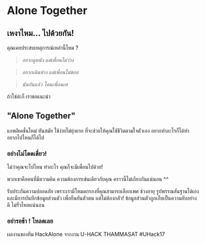 # Alone Together
## เหงาไหม... ไปด้วยกัน!

คุณเคยประสบเหตุการณ์เหล่านี้ไหม ?

> *อยากดูหนัง แต่เพื่อนไม่ว่าง*

> *อยากเดินห้าง แต่เพื่อนไม่ชอบ*

> *นัดกันแล้ว โดนเพื่อนเท*


ถ้าใช่ล่ะก็ เราขอแนะนำ

## "Alone Together"

แอพลิเคชั่นใหม่ ทันสมัย ใช้ง่ายไม่ยุ่งยาก ที่จะช่วยให้คุณใช้ชีวิตตามใจตัวเอง อยากทำอะไรก็ได้ทำ อยากไปไหนก็ได้ไป
### อย่างไม่โดดเดี่ยว!

ไม่ว่าคุณจะไปไหน ทำอะไร คุณก็จะมีเพื่อนไปด้วย!

พวกเขาคือคนที่มีตวามคิด ความต้องการเช่นเดียวกับคุณ คราวนี้ไม่เถียงกันแน่นอน ^^

รับประกันความปลอดภัย
เพราะเรามีโหมดกรองที่คุณสามารถเลือกเพศ ช่วงอายุ รูปพรรณสันฐานได้เอง
และมีการบันทึกข้อมูลส่วนตัว เพื่อยืนยันตัวตน
แต่ไม่ต้องกลัว! ข้อมูลส่วนตัวถูกเก็บเป็นความลับอย่างดี ไม่รั่วไหลแน่นอน

### อย่ารอช้า ! โหลดเลย

ผลงานของทีม HackAlone จากงาน U-HACK THAMMASAT #UHack17
